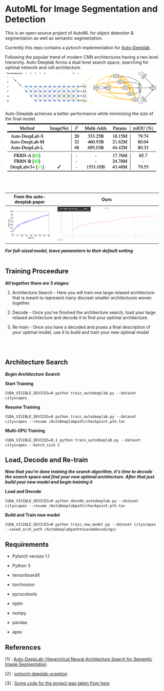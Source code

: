 # AutoML for Image Segmentation and Detection
This is an open-source project of AutoML for object detection & segmentation as well as semantic segmentation.

Currently this repo contains a pytorch implementation for [Auto-Deeplab](https://arxiv.org/abs/1901.02985). 


Following the popular trend of modern CNN architectures having a two level hierarchy. Auto-Deeplab forms a dual level search space, searching for optimal network and cell architecture.
![network and cell level search space](./images/networkandcell.png)




Auto-Deeplab acheives a better performance while minimizing the size of the final model.
![model results](./images/results.png)

<br/><br/>

From the auto-deeplab paper |  Ours
:---------------------------------------:|:-------------------------:
![paper mIOU](./images/valmIOUpaper.png) | ![our mIOU](./images/valmIOUours3.png)

***For full-sized model, leave parameters to their default setting***
<br/><br/>
## Training Proceedure

**All together there are 3 stages:**

1. Architecture Search - Here you will train one large relaxed architecture that is meant to represent many discreet smaller architectures woven together.

2. Decode - Once you've finished the architecture search, load your large relaxed architecture and decode it to find your optimal architecture.

3. Re-train - Once you have a decoded and poses a final description of your optimal model, use it to build and train your new optimal model

<br/><br/>

## Architecture Search

***Begin Architecture Search***

**Start Training**
```
CUDA_VISIBLE_DEVICES=0 python train_autodeeplab.py --dataset cityscapes
```

**Resume Training**
```
CUDA_VISIBLE_DEVICES=0 python train_autodeeplab.py --dataset cityscapes --resume /AutoDeeplabpath/checkpoint.pth.tar
```

**Multi-GPU Training**
```
CUDA_VISIBLE_DEVICES=0,1 python train_autodeeplab.py --dataset cityscapes --batch_size 2
```

## Load, Decode and Re-train

***Now that you're done training the search algorithm, it's time to decode the search space and find your new optimal architecture. 
After that just build your new model and begin training it***


**Load and Decode**
```
CUDA_VISIBLE_DEVICES=0 python decode_autodeeplab.py --dataset cityscapes --resume /AutoDeeplabpath/checkpoint.pth.tar
```

**Build and Train new model**
```
CUDA_VISIBLE_DEVICES=0 python train_new_model.py --dataset cityscapes --saved_arch_path /AutoDeeplabpathtosaveddecodings/
```
## Requirements

* Pytorch version 1.1

* Python 3

* tensorboardX

* torchvision

* pycocotools

* tqdm

* numpy

* pandas

* apex

## References
[1] : [Auto-DeepLab: Hierarchical Neural Architecture Search for Semantic Image Segmentation](https://arxiv.org/abs/1901.02985)

[2] : [pytorch-deeplab-xception](https://github.com/jfzhang95/pytorch-deeplab-xception)

[3] : [Some code for the project was taken from here](https://github.com/MenghaoGuo/AutoDeeplab)